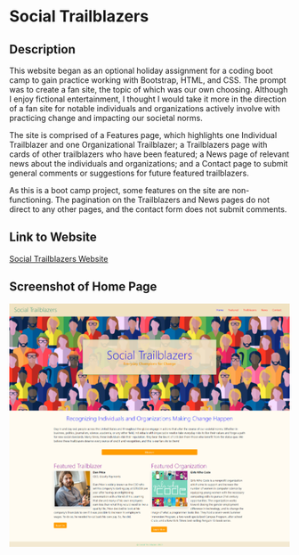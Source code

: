 # Social Trailblazers

## Description

This website began as an optional holiday assignment for a coding boot camp to gain practice working with Bootstrap, HTML, and CSS. The prompt was to create a fan site, the topic of which was our own choosing. Although I enjoy fictional entertainment, I thought I would take it more in the direction of a fan site for notable individuals and organizations actively involve with practicing change and impacting our societal norms. 

The site is comprised of a Features page, which highlights one Individual Trailblazer and one Organizational Trailblazer; a Trailblazers page with cards of other trailblazers who have been featured; a News page of relevant news about the individuals and organizations; and a Contact page to submit general comments or suggestions for future featured trailblazers. 

As this is a boot camp project, some features on the site are non-functioning. The pagination on the Trailblazers and News pages do not direct to any other pages, and the contact form does not submit comments. 

## Link to Website

[Social Trailblazers Website](https://mradamhorn.github.io/social-trailblazers/index.html)

## Screenshot of Home Page

![Social Trailblazers Home Page Screenshot](assets/social-trailblazers-screenshot.png)

